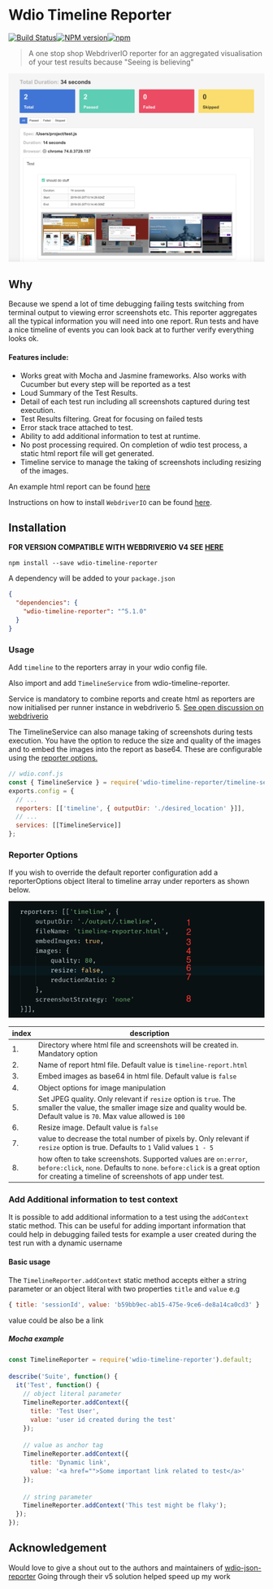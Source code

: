 # Wdio Timeline Reporter

[![Build Status](https://travis-ci.org/QualityOps/wdio-timeline-reporter.svg?branch=master)]()[![NPM version](https://badge.fury.io/js/wdio-timeline-reporter.svg)]()[![npm](https://img.shields.io/npm/dm/wdio-timeline-reporter.svg?maxAge=2592000)]()

> A one stop shop WebdriverIO reporter for an aggregated visualisation of your test results because "Seeing is believing"

![example.png](./images/example.png)

## Why

Because we spend a lot of time debugging failing tests switching from terminal output to viewing error screenshots etc. This reporter aggregates all the typical information you will need into one report. Run tests and have a nice timeline of events you can look back at to further verify everything looks ok.

#### Features include:

- Works great with Mocha and Jasmine frameworks. Also works with Cucumber but every step will be reported as a test
- Loud Summary of the Test Results.
- Detail of each test run including all screenshots captured during test execution.
- Test Results filtering. Great for focusing on failed tests
- Error stack trace attached to test.
- Ability to add additional information to test at runtime.
- No post processing required. On completion of wdio test process, a static html report file will get generated.
- Timeline service to manage the taking of screenshots including resizing of the images.

An example html report can be found [here](http://htmlpreview.github.io/?https://github.com/QualityOps/wdio-timeline-reporter/blob/master/images/example-timeline-report.html)

Instructions on how to install `WebdriverIO` can be found [here](https://webdriver.io/docs/gettingstarted).

## Installation

**FOR VERSION COMPATIBLE WITH WEBDRIVERIO V4 SEE [HERE](https://github.com/QualityOps/wdio-timeline-reporter/tree/v4)**

```shell
npm install --save wdio-timeline-reporter
```

A dependency will be added to your `package.json`

```json
{
  "dependencies": {
    "wdio-timeline-reporter": "^5.1.0"
  }
}
```

### Usage

Add `timeline` to the reporters array in your wdio config file.

Also import and add `TimelineService` from wdio-timeline-reporter.

Service is mandatory to combine reports and create html as reporters are now initialised per runner instance in webdriverio 5. [See open discussion on webdriverio](https://github.com/webdriverio/webdriverio/issues/3780)

The TimelineService can also manage taking of screenshots during tests execution. You have the option to reduce the size and quality of the images and to embed the images into the report as base64. These are configurable using the [reporter options.](#reporter-options)

```js
// wdio.conf.js
const { TimelineService } = require('wdio-timeline-reporter/timeline-service');
exports.config = {
  // ...
  reporters: [['timeline', { outputDir: './desired_location' }]],
  // ...
  services: [[TimelineService]]
};
```

### Reporter Options

If you wish to override the default reporter configuration add a reporterOptions object literal to timeline array under reporters as shown below.

![reporter-options.png](./images/reporter-options.png)

| index | description                                                                                                                                                                                            |
| ----- | ------------------------------------------------------------------------------------------------------------------------------------------------------------------------------------------------------ |
| 1.    | Directory where html file and screenshots will be created in. Mandatory option                                                                                                                         |
| 2.    | Name of report html file. Default value is `timeline-report.html`                                                                                                                                      |
| 3.    | Embed images as base64 in html file. Default value is `false`                                                                                                                                          |
| 4.    | Object options for image manipulation                                                                                                                                                                  |
| 5.    | Set JPEG quality. Only relevant if `resize` option is `true`. The smaller the value, the smaller image size and quality would be. Default value is `70`. Max value allowed is `100`                    |
| 6.    | Resize image. Default value is `false`                                                                                                                                                                 |
| 7.    | value to decrease the total number of pixels by. Only relevant if `resize` option is true. Defaults to `1` Valid values `1 - 5`                                                                        |
| 8.    | how often to take screenshots. Supported values are `on:error`, `before:click`, `none`. Defaults to `none`. `before:click` is a great option for creating a timeline of screenshots of app under test. |

### Add Additional information to test context

It is possible to add additional information to a test using the `addContext` static method. This can be useful for adding important information that could help in debugging failed tests for example a user created during the test run with a dynamic username

#### Basic usage

The `TimelineReporter.addContext` static method accepts either a string parameter or an object literal with two properties `title` and `value` e.g

```js
{ title: 'sessionId', value: 'b59bb9ec-ab15-475e-9ce6-de8a14ca0cd3' }
```

value could be also be a link

##### Mocha example

```js
const TimelineReporter = require('wdio-timeline-reporter').default;

describe('Suite', function() {
  it('Test', function() {
    // object literal parameter
    TimelineReporter.addContext({
      title: 'Test User',
      value: 'user id created during the test'
    });

    // value as anchor tag
    TimelineReporter.addContext({
      title: 'Dynamic link',
      value: '<a href="">Some important link related to test</a>'
    });

    // string parameter
    TimelineReporter.addContext('This test might be flaky');
  });
});
```

## Acknowledgement

Would love to give a shout out to the authors and maintainers of [wdio-json-reporter](https://github.com/fijijavis/wdio-json-reporter) Going through their v5 solution helped speed up my work

